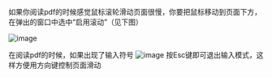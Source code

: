 如果你阅读pdf的时候感觉鼠标滚轮滑动页面很慢，你要把鼠标移动到页面下方，在弹出的窗口中选中“启用滚动”（见下图）

![image](https://user-images.githubusercontent.com/69742577/160759932-3b88482d-e387-44d4-8766-619b06344e9c.png)
  

在阅读pdf的时候，如果出现了输入符号
![image](https://user-images.githubusercontent.com/69742577/162560594-1841513a-5ad4-49da-8466-247d4c3bf837.png)
按Esc键即可退出输入模式，这样方便用方向键控制页面滑动
